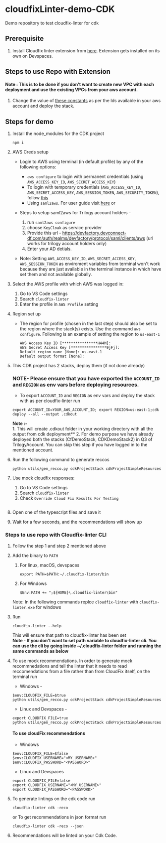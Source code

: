 # cloudfixLinter-demo-CDK
Demo repository to test cloudfix-linter for cdk

## Prerequisite

1. Install Cloudfix linter extension from [here](https://github.com/trilogy-group/cloudfixLinter-demo-CDK/blob/prepare-demo%231/lib/constants.ts). Extension gets installed on its own on Devspaces.

 
## Steps to use Repo with Extension

#### Note : This is to be done if you don't want to create new VPC with each deployment and use the existing VPCs from your aws account.


1. Change the value of [these constants](https://github.com/trilogy-group/cloudfixLinter-demo-CDK/blob/withDeployedIDs/lib/constants.ts#:~:text=6-,export,%5D,-Symbols) as per the Ids available in your aws account and deploy the stack.


## Steps for demo


1. Install the node_modules for the CDK project
    ```
    npm i
    ```
2. AWS Creds setup
   - Login to AWS using terminal (in default profile) by any of the following options:
     - `aws configure` to login with permanent credentials (using `AWS_ACCESS_KEY_ID`, `AWS_SECRET_ACCESS_KEY`)
     - To login with temporary credentials (`AWS_ACCESS_KEY_ID`, `AWS_SECRET_ACCESS_KEY`, `AWS_SESSION_TOKEN`, `AWS_SECURITY_TOKEN`), follow [this](https://docs.aws.amazon.com/IAM/latest/UserGuide/id_credentials_temp_use-resources.html#using-temp-creds-sdk-cli)
     - Using `saml2aws`. For user guide visit [here](https://docs.aws.amazon.com/IAM/latest/UserGuide/id_credentials_temp_use-resources.html#using-temp-creds-sdk-cli)
      or 
    - Steps to setup saml2aws for Trilogy account holders -
      1.  run `saml2aws configure`
      2.  choose `KeyCloak` as service provider
      3.  Provide this url - https://devfactory.devconnect-df.com/auth/realms/devfactory/protocol/saml/clients/aws (url works for trilogy account holders only)
      4.  Enter your AD detials.     
      
    - Note: Setting `AWS_ACCESS_KEY_ID`, `AWS_SECRET_ACCESS_KEY`, `AWS_SESSION_TOKEN` as enviroment variables from terminal won't work because they are just available in the terminal instance in which have set them and not available globally.


3. Select the AWS profile with which AWS was logged in:
    1. Go to VS Code settings
    2. Search `cloudfix-linter`
    3. Enter the profile in `AWS Profile` setting


4. Region set up   
   - The region for profile (chosen in the last step) should also be set to the region where the stack(s) exists. Use the command `aws configure`. Following is an example of setting the region to `us-east-1`
      ```
      AWS Access Key ID [****************H44M]: 
      AWS Secret Access Key [****************9jFj]: 
      Default region name [None]: us-east-1
      Default output format [None]:

5. This CDK project has 2 stacks, deploy them (if not done already)   
    ### NOTE- Please ensure that you have exported the `ACCOUNT_ID` and `REGION` as env vars before deploying resources.
    - To export  `ACCOUNT_ID` and `REGION` as env vars and deploy the stack with as per cloudfix-linter
    run 
    ```
    export ACCOUNT_ID=YOUR_AWS_ACCOUNT_ID; export REGION=us-east-1;cdk deploy --all --output .cdkout
    ```
    **Note :-**    
       1. This will create .cdkout folder in your working directory with all the output from cdk deployment**
       2. For demo purpose we have already deployed both the stacks (CfDemoStack, CDKDemoStack2) in Q3 of TrilogyAccount. You can skip this step if you have logged in to the mentioned account.
    
6. Run the following command to generate reccos

    ```
    python utils/gen_recco.py cdkProjectStack cdkProjectSimpleResources
    ```

7. Use mock cloudfix responses:
    1. Go to VS Code settings
    2. Search `cloudfix-linter`
    3. Check `Override Cloud Fix Results For Testing`

    ```
8. Open one of the typescript files and save it

9. Wait for a few seconds, and the recommendations will show up


### Steps to use repo with Cloudfix-linter CLI

1. Follow the step 1 and step 2 mentioned above

2. Add the binary to `PATH` 
   1. For linux, macOS, devspaces
      ```
      export PATH=$PATH:~/.cloudfix-linter/bin
      ```
   2. For Windows
      ```
      $Env:PATH += ";${HOME}\.cloudfix-linter\bin"
      ```
    Note: In the following commands replce `cloudfix-linter` with `cloudfix-linter.exe` for windows

3. Run

   ```
   cloudfix-linter --help  
   ```  
   This will ensure that path to cloudfix-linter has been set  
**Note - If you don't want to set path variable to cloudfix-linter cli. You can use the cli by going inside ~/.cloudfix-linter folder and running the same commands as below**

4. To use mock recommendations.
In order to generate mock recommnedations and tell the linter that it needs to read reccomendations from a file rather than from CloudFix itself, on the terminal run
    - Windows -
    ```
    $env:CLOUDFIX_FILE=$true
    python utils/gen_recco.py cdkProjectStack cdkProjectSimpleResources
    ```
    - Linux and Devspaces -

    ```
    export CLOUDFIX_FILE=true
    python utils/gen_recco.py cdkProjectStack cdkProjectSimpleResources
    ```

    #### To use cloudFix recommendations
    - Windows
    ```
    $env:CLOUDFIX_FILE=$false
    $env:CLOUDFIX_USERNAME="<MY_USERNAME>"
    $env:CLOUDFIX_PASSWORD="<PASSWORD>"
    ```
    - Linux and Devspaces
    ```
    export CLOUDFIX_FILE=false
    export CLOUDFIX_USERNAME="<MY_USERNAME>"
    export CLOUDFIX_PASSWORD="<PASSWORD>"
    ```

5. To generate lintings on the cdk code run 
    ```
    cloudfix-linter cdk -reco

    ```
    or 
    To get recommendations in json format run
    ```
    cloudfix-linter cdk -reco --json

    ```

6. Recommendations will be linted on your Cdk Code.